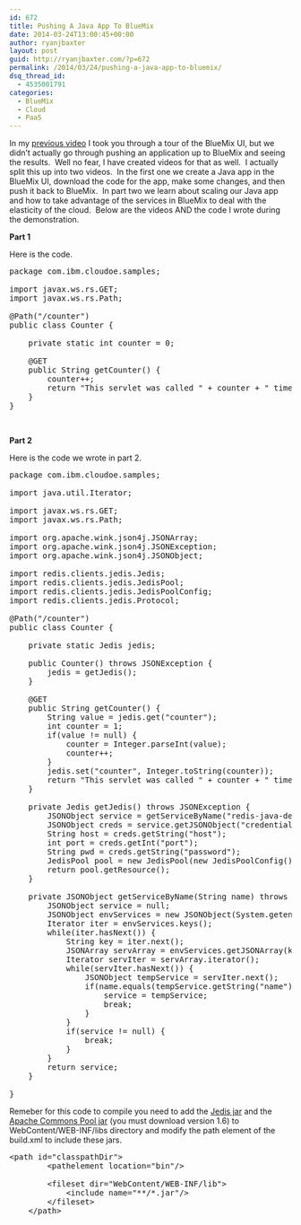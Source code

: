 ```yaml
---
id: 672
title: Pushing A Java App To BlueMix
date: 2014-03-24T13:00:45+00:00
author: ryanjbaxter
layout: post
guid: http://ryanjbaxter.com/?p=672
permalink: /2014/03/24/pushing-a-java-app-to-bluemix/
dsq_thread_id:
  - 4535001791
categories:
  - BlueMix
  - Cloud
  - PaaS
---
```

In my [previous video](http://ryanjbaxter.com/2014/03/12/an-introduction-to-the-bluemix-ui/ "An Introduction To The BlueMix UI") I took you through a tour of the BlueMix UI, but we didn&#8217;t actually go through pushing an application up to BlueMix and seeing the results.  Well no fear, I have created videos for that as well.  I actually split this up into two videos.  In the first one we create a Java app in the BlueMix UI, download the code for the app, make some changes, and then push it back to BlueMix.  In part two we learn about scaling our Java app and how to take advantage of the services in BlueMix to deal with the elasticity of the cloud.  Below are the videos AND the code I wrote during the demonstration.

**Part 1**

<span class="youtube"></span>

Here is the code.

<pre>package com.ibm.cloudoe.samples;

import javax.ws.rs.GET;
import javax.ws.rs.Path;

@Path("/counter")
public class Counter {

	private static int counter = 0;

	@GET
	public String getCounter() {
		counter++;
		return "This servlet was called " + counter + " times.";
	}
}</pre>

&nbsp;

**Part 2**

<span class="youtube"></span>

Here is the code we wrote in part 2.

<pre>package com.ibm.cloudoe.samples;

import java.util.Iterator;

import javax.ws.rs.GET;
import javax.ws.rs.Path;

import org.apache.wink.json4j.JSONArray;
import org.apache.wink.json4j.JSONException;
import org.apache.wink.json4j.JSONObject;

import redis.clients.jedis.Jedis;
import redis.clients.jedis.JedisPool;
import redis.clients.jedis.JedisPoolConfig;
import redis.clients.jedis.Protocol;

@Path("/counter")
public class Counter {

	private static Jedis jedis;

	public Counter() throws JSONException {
		jedis = getJedis();
	}

	@GET
	public String getCounter() {
		String value = jedis.get("counter");
		int counter = 1;
		if(value != null) {
			counter = Integer.parseInt(value);
			counter++;
		}
		jedis.set("counter", Integer.toString(counter));
		return "This servlet was called " + counter + " times.";
	}

	private Jedis getJedis() throws JSONException {
		JSONObject service = getServiceByName("redis-java-demo");
		JSONObject creds = service.getJSONObject("credentials");
		String host = creds.getString("host");
		int port = creds.getInt("port");
		String pwd = creds.getString("password");
		JedisPool pool = new JedisPool(new JedisPoolConfig(), host, port, Protocol.DEFAULT_TIMEOUT, pwd);
		return pool.getResource();
	}

	private JSONObject getServiceByName(String name) throws JSONException {
		JSONObject service = null;
		JSONObject envServices = new JSONObject(System.getenv("VCAP_SERVICES"));
		Iterator iter = envServices.keys();
		while(iter.hasNext()) {
			String key = iter.next();
			JSONArray servArray = envServices.getJSONArray(key);
			Iterator servIter = servArray.iterator();
			while(servIter.hasNext()) {
				JSONObject tempService = servIter.next();
				if(name.equals(tempService.getString("name"))) {
					service = tempService;
					break;
				}
			}
			if(service != null) {
				break;
			}
		}
		return service;
	}

}</pre>

Remeber for this code to compile you need to add the <a href="https://github.com/xetorthio/jedis/wiki/Getting-started" target="_blank">Jedis jar</a> and the <a href="http://commons.apache.org/proper/commons-pool/download_pool.cgi" target="_blank">Apache Commons Pool jar</a> (you must download version 1.6) to WebContent/WEB-INF/libs directory and modify the path element of the build.xml to include these jars.

<pre>&lt;path id="classpathDir">
        &lt;pathelement location="bin"/>
        
    	&lt;fileset dir="WebContent/WEB-INF/lib">
    		&lt;include name="**/*.jar"/>
    	&lt;/fileset>
    &lt;/path>
</pre>

&nbsp;